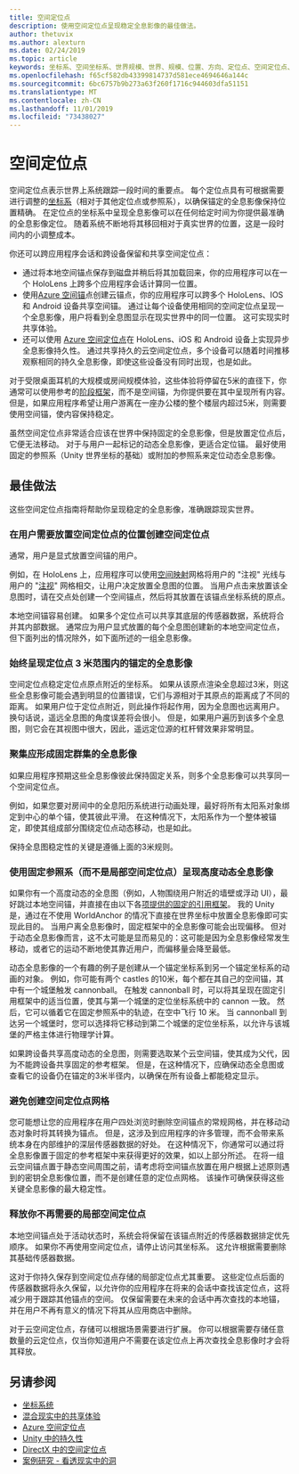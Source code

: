 ```yaml
---
title: 空间定位点
description: 使用空间定位点呈现稳定全息影像的最佳做法。
author: thetuvix
ms.author: alexturn
ms.date: 02/24/2019
ms.topic: article
keywords: 坐标系、空间坐标系、世界规模、世界、规模、位置、方向、定位点、空间定位点、世界锁定、持久性、共享
ms.openlocfilehash: f65cf582db43399814737d581ece4694646a144c
ms.sourcegitcommit: 6bc6757b9b273a63f260f1716c944603dfa51151
ms.translationtype: MT
ms.contentlocale: zh-CN
ms.lasthandoff: 11/01/2019
ms.locfileid: "73438027"
---
```

# <a name="spatial-anchors"></a>空间定位点

空间定位点表示世界上系统跟踪一段时间的重要点。 每个定位点具有可根据需要进行调整的[坐标系](coordinate-systems.md)（相对于其他定位点或参照系），以确保锚定的全息影像保持位置精确。  在定位点的坐标系中呈现全息影像可以在任何给定时间为你提供最准确的全息影像定位。 随着系统不断地将其移回相对于真实世界的位置，这是一段时间内的小调整成本。

你还可以跨应用程序会话和跨设备保留和共享空间定位点：
* 通过将本地空间锚点保存到磁盘并稍后将其加载回来，你的应用程序可以在一个 HoloLens 上跨多个应用程序会话计算同一位置。
* 使用<a href="https://docs.microsoft.com/azure/spatial-anchors/overview" target="_blank">Azure 空间锚</a>点创建云锚点，你的应用程序可以跨多个 HoloLens、IOS 和 Android 设备共享空间锚。 通过让每个设备使用相同的空间定位点呈现一个全息影像，用户将看到全息图显示在现实世界中的同一位置。 这可实现实时共享体验。
* 还可以使用 <a href="https://docs.microsoft.com/azure/spatial-anchors/overview" target="_blank">Azure 空间定位点</a>在 HoloLens、iOS 和 Android 设备上实现异步全息影像持久性。 通过共享持久的云空间定位点，多个设备可以随着时间推移观察相同的持久全息影像，即使这些设备没有同时出现，也是如此。

对于受限桌面耳机的大规模或房间规模体验，这些体验将停留在5米的直径下，你通常可以使用参考的[阶段框架](coordinate-systems.md#stage-frame-of-reference)，而不是空间锚，为你提供要在其中呈现所有内容。 但是，如果应用程序希望让用户游离在一座办公楼的整个楼层内超过5米，则需要使用空间锚，使内容保持稳定。

虽然空间定位点非常适合应该在世界中保持固定的全息影像，但是放置定位点后，它便无法移动。 对于与用户一起标记的动态全息影像，更适合定位锚。 最好使用固定的参照系（Unity 世界坐标的基础）或附加的参照系来定位动态全息影像。

## <a name="best-practices"></a>最佳做法

这些空间定位点指南将帮助你呈现稳定的全息影像，准确跟踪现实世界。

### <a name="create-spatial-anchors-where-users-place-them"></a>在用户需要放置空间定位点的位置创建空间定位点

通常，用户是显式放置空间锚的用户。

例如，在 HoloLens 上，应用程序可以使用[空间映射](spatial-mapping.md)网格将用户的 "注视" 光线与用户的 "[注视](gaze-and-commit.md)" 网格相交，让用户决定放置全息图的位置。 当用户点击来放置该全息图时，请在交点处创建一个空间锚点，然后将其放置在该锚点坐标系统的原点。

本地空间锚容易创建。 如果多个定位点可以共享其底层的传感器数据，系统将合并其内部数据。 通常应为用户显式放置的每个全息图创建新的本地空间定位点，但下面列出的情况除外，如下面所述的一组全息影像。

### <a name="always-render-anchored-holograms-within-3-meters-of-their-anchor"></a>始终呈现定位点 3 米范围内的锚定的全息影像

空间定位点稳定定位点原点附近的坐标系。 如果从该原点渲染全息超过3米，则这些全息影像可能会遇到明显的位置错误，它们与源相对于其原点的距离成了不同的距离。 如果用户位于定位点附近，则此操作将起作用，因为全息图也远离用户。 换句话说，遥远全息图的角度误差将会很小。 但是，如果用户遍历到该多个全息图，则它会在其视图中很大，因此，遥远定位源的杠杆臂效果非常明显。

### <a name="group-holograms-that-should-form-a-rigid-cluster"></a>聚集应形成固定群集的全息影像

如果应用程序预期这些全息影像彼此保持固定关系，则多个全息影像可以共享同一个空间定位点。

例如，如果您要对房间中的全息阳历系统进行动画处理，最好将所有太阳系对象绑定到中心的单个锚，使其彼此平滑。 在这种情况下，太阳系作为一个整体被锚定，即使其组成部分围绕定位点动态移动，也是如此。

保持全息图稳定性的关键是遵循上面的3米规则。

### <a name="render-highly-dynamic-holograms-using-the-stationary-frame-of-reference-instead-of-a-local-spatial-anchor"></a>使用固定参照系（而不是局部空间定位点）呈现高度动态全息影像

如果你有一个高度动态的全息图（例如，人物围绕用户附近的墙壁或浮动 UI），最好跳过本地空间锚，并直接在由以下各[项提供的固定的引用框架](coordinate-systems.md#stationary-frame-of-reference)。 我的 Unity 是，通过在不使用 WorldAnchor 的情况下直接在世界坐标中放置全息影像即可实现此目的。 当用户离全息影像时，固定框架中的全息影像可能会出现偏移。 但对于动态全息影像而言，这不太可能是显而易见的：这可能是因为全息影像经常发生移动，或者它的运动不断地使其靠近用户，而偏移量会降至最低。

动态全息影像的一个有趣的例子是创建从一个锚定坐标系到另一个锚定坐标系的动画的对象。 例如，你可能有两个 castles 的10米，每个都在其自己的空间锚，其中有一个城堡触发 cannonball。 在触发 cannonball 时，可以将其呈现在固定引用框架中的适当位置，使其与第一个城堡的定位坐标系统中的 cannon 一致。 然后，它可以循着它在固定参照系中的轨迹，在空中飞行 10 米。 当 cannonball 到达另一个城堡时，您可以选择将它移动到第二个城堡的定位坐标系，以允许与该城堡的严格主体进行物理学计算。

如果跨设备共享高度动态的全息图，则需要选取某个云空间锚，使其成为父代，因为不能跨设备共享固定的参考框架。  但是，在这种情况下，应确保动态全息图或查看它的设备仍在锚定的3米半径内，以确保在所有设备上都能稳定显示。

### <a name="avoid-creating-a-grid-of-spatial-anchors"></a>避免创建空间定位点网格

您可能想让您的应用程序在用户四处浏览时删除空间锚点的常规网格，并在移动动态对象时将其转换为锚点。 但是，这涉及到应用程序的许多管理，而不会带来系统本身在内部维护的深层传感器数据的好处。 在这种情况下，你通常可以通过将全息影像置于固定的参考框架中来获得更好的效果，如以上部分所述。
在将一组云空间锚点置于静态空间周围之前，请考虑将空间锚点放置在用户根据上述原则遇到的密钥全息影像位置，而不是创建任意的定位点网格。 该操作可确保获得这些关键全息影像的最大稳定性。

### <a name="release-local-spatial-anchors-you-no-longer-need"></a>释放你不再需要的局部空间定位点

本地空间锚点处于活动状态时，系统会将保留在该锚点附近的传感器数据排定优先顺序。 如果你不再使用空间定位点，请停止访问其坐标系。 这允许根据需要删除其基础传感器数据。

这对于你持久保存到空间定位点存储的局部定位点尤其重要。 这些定位点后面的传感器数据将永久保留，以允许你的应用程序在将来的会话中查找该定位点，这将减少用于跟踪其他锚点的空间。 仅保留需要在未来的会话中再次查找的本地锚，并在用户不再有意义的情况下将其从应用商店中删除。

对于云空间定位点，存储可以根据场景需要进行扩展。 你可以根据需要存储任意数量的云定位点，仅当你知道用户不需要在该定位点上再次查找全息影像时才会将其释放。

## <a name="see-also"></a>另请参阅
* [坐标系统](coordinate-systems.md)
* [混合现实中的共享体验](shared-experiences-in-mixed-reality.md)
* <a href="https://docs.microsoft.com/azure/spatial-anchors" target="_blank">Azure 空间定位点</a>
* [Unity 中的持久性](persistence-in-unity.md)
* [DirectX 中的空间定位点](coordinate-systems-in-directx.md#place-holograms-in-the-world-using-spatial-anchors)
* [案例研究 - 看透现实中的洞](case-study-looking-through-holes-in-your-reality.md)
